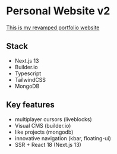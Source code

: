 # Personal Website v2

<a href="https://philippparzer.com" >This is my revamped portfolio website</a>

## Stack

- Next.js 13
- Builder.io
- Typescript
- TailwindCSS
- MongoDB

## Key features

- multiplayer cursors (liveblocks)
- Visual CMS (builder.io)
- like projects (mongodb)
- innovative navigation (kbar, floating-ui)
- SSR + React 18 (Next.js 13)